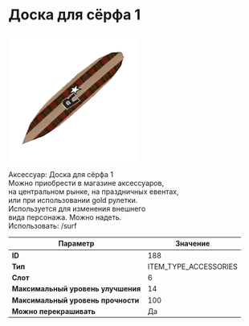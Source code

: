 # Доска для сёрфа 1

![Item Image](../img/188.webp?raw=true)

Аксессуар: Доска для сёрфа 1<br>Можно приобрести в магазине аксессуаров,<br>на центральном рынке, на праздничных евентах,<br>или при использовании gold рулетки.<br>Используется для изменения внешнего<br>вида персонажа. Можно надеть.<br>Использовать: /surf


| Параметр | Значение |
|----------|----------|
| **ID** | 188 |
| **Тип** | ITEM_TYPE_ACCESSORIES |
| **Слот** | 6 |
| **Максимальный уровень улучшения** | 14 |
| **Максимальный уровень прочности** | 100 |
| **Можно перекрашивать** | Да |

